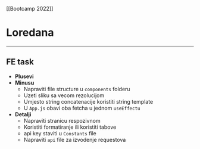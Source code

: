 [[Bootcamp 2022]]

# Loredana

---

## FE task
- **Plusevi** 
- **Minusu**
	- Napraviti file structure u `components` folderu
	- Uzeti sliku sa vecom rezolucijom
	- Umjesto string concatenacije koristiti string template
	- U `App.js` obavi oba fetcha u jednom `useEffectu`
- **Detalji**
	- Napraviti stranicu respozivnom
	- Koristiti formatiranje ili koristiti tabove
	- api key staviti u `Constants` file
	- Napraviti `api` file za izvodenje requestova